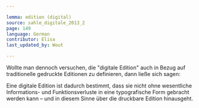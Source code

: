 ```yaml
---

lemma: edition (digital)
source: sahle_digitale_2013_2
page: 149
language: German
contributor: Elisa
last_updated_by: Wout

---
```


Wollte man dennoch versuchen, die "digitale Edition" auch in Bezug auf traditionelle gedruckte Editionen zu definieren, dann ließe sich sagen:

Eine digitale Edition ist dadurch bestimmt, dass sie nicht ohne wesentliche Informations- und Funktionsverluste in eine typografische Form gebracht werden kann – und in diesem Sinne über die druckbare Edition hinausgeht.
